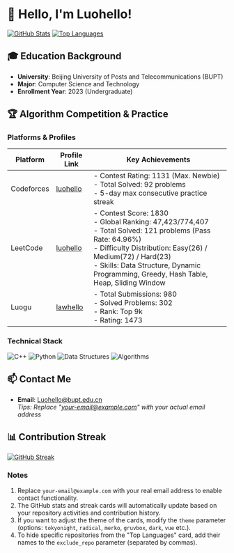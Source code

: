 # 👋 Hello, I'm Luohello!

[![GitHub Stats](https://github-readme-stats.vercel.app/api?username=luohello&show_icons=true&theme=tokyonight&hide_border=true)](https://github.com/luohello)
[![Top Languages](https://github-readme-stats.vercel.app/api/top-langs/?username=luohello&layout=compact&theme=tokyonight&hide_border=true&exclude_repo=github-readme-stats)](https://github.com/luohello)


## 🎓 Education Background
- **University**: Beijing University of Posts and Telecommunications (BUPT)
- **Major**: Computer Science and Technology
- **Enrollment Year**: 2023 (Undergraduate)


## 🏆 Algorithm Competition & Practice
### Platforms & Profiles
| Platform | Profile Link | Key Achievements |
|----------|--------------|------------------|
| Codeforces | [luohello](https://codeforces.com/profile/luohello) | - Contest Rating: 1131 (Max. Newbie)<br>- Total Solved: 92 problems<br>- 5-day max consecutive practice streak |
| LeetCode | [luohello](https://leetcode.cn/u/luohello/) | - Contest Score: 1830<br>- Global Ranking: 47,423/774,407<br>- Total Solved: 121 problems (Pass Rate: 64.96%)<br>- Difficulty Distribution: Easy(26) / Medium(72) / Hard(23)<br>- Skills: Data Structure, Dynamic Programming, Greedy, Hash Table, Heap, Sliding Window |
| Luogu | [lawhello](https://www.luogu.com.cn/user/1196460) | - Total Submissions: 980<br>- Solved Problems: 302<br>- Rank: Top 9k<br>- Rating: 1473 |

### Technical Stack
![C++](https://img.shields.io/badge/C++-00599C?style=flat-square&logo=c%2B%2B&logoColor=white)
![Python](https://img.shields.io/badge/Python-3776AB?style=flat-square&logo=python&logoColor=white)
![Data Structures](https://img.shields.io/badge/Data%20Structures-007ACC?style=flat-square&logo=databricks&logoColor=white)
![Algorithms](https://img.shields.io/badge/Algorithms-FF6B6B?style=flat-square&logo=algorithm&logoColor=white)


## 📫 Contact Me
- **Email**: [Luohello@bupt.edu.cn](mailto:your-email@example.com)  
  *Tips: Replace "your-email@example.com" with your actual email address*


## 📊 Contribution Streak
[![GitHub Streak](https://github-readme-streak-stats.herokuapp.com/?user=luohello&theme=tokyonight&hide_border=true&date_format=M%20j%5B%2C%20Y%5D)](https://github.com/luohello)


### Notes
1. Replace `your-email@example.com` with your real email address to enable contact functionality.
2. The GitHub stats and streak cards will automatically update based on your repository activities and contribution history.
3. If you want to adjust the theme of the cards, modify the `theme` parameter (options: `tokyonight`, `radical`, `merko`, `gruvbox`, `dark`, `vue` etc.).
4. To hide specific repositories from the "Top Languages" card, add their names to the `exclude_repo` parameter (separated by commas).
